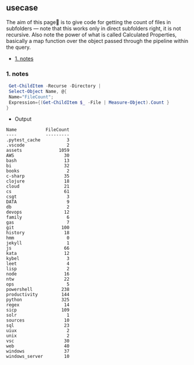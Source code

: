 ## usecase
The aim of this page📝 is to give code for getting the count of files in subfolders — note that this works only in direct subfolders right, it is not recursive. Also note the power of what is called Calculated Properties, basically a map function over the object passed through the pipeline within the query. 

<!-- TOC -->

- [1. notes](#1-notes)

<!-- /TOC -->

### 1. notes
```powershell
 Get-ChildItem -Recurse -Directory |
 Select-Object Name, @{
 Name="FileCount";
 Expression={(Get-ChildItem $_ -File | Measure-Object).Count }
}
```

* Output

```
Name           FileCount
----           ---------
.pytest_cache          3
.vscode                2
assets              1059
AWS                   30
bash                  13
bi                    32
books                  2
c-sharp               35
clojure               18
cloud                 21
cs                    61
csgt                   3
DATA                   9
db                     2
devops                12
family                 6
gas                    7
git                  100
history               18
hmm                    0
jekyll                 1
js                    66
kata                  12
kybel                  3
leet                   4
lisp                   2
node                  16
ntw                   22
ops                    5
powershell           238
productivity         144
python               325
regex                 14
sicp                 109
solr                   1
sources               10
sql                   23
uiux                   2
unix                   2
vsc                   30
web                   40
windows               37
windows_server        10
```
